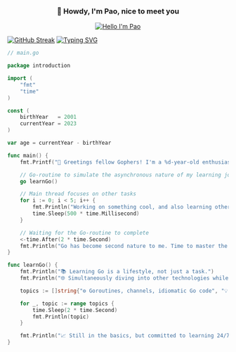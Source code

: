 <p align="center">
  <h3 align="center">👋 Howdy, I'm Pao, nice to meet you</h3>
</p>

<p align="center">
  <a href="https://github.com/woonmapao?tab=stars"><img src="https://readme-typing-svg.demolab.com?font=Noto+Sans&duration=1000&pause=200&color=FF6E96&background=282A3600&center=true&vCenter=true&random=false&width=200&lines=%E6%94%B9%E5%96%84;mejorando;%D8%AA%D8%AD%D8%B3%D9%8A%D9%86;%E0%B8%9E%E0%B8%B1%E0%B8%92%E0%B8%99%E0%B8%B2;Improving" alt="Hello I'm Pao" /></a>
  
  
[![GitHub Streak](https://streak-stats.demolab.com?user=woonmapao&theme=dracula&hide_border=true&border_radius=6.9&card_width=1080)](https://github.com/woonmapao?tab=stars)
<a href="https://github.com/woonmapao?tab=stars"><img src="https://readme-typing-svg.demolab.com?font=Fira+Code&duration=500&pause=300&color=79DAFA&background=282A3600&multiline=true&repeat=false&random=false&width=1080&height=290&lines=%F0%9F%9A%80+Greetings+fellow+Gophers!+I'm+a+22-year-old+enthusiast+in+pursuit+of+Go+mastery.;Working+on+something+cool%2C+and+also+learning+other+tech+stacks...;%F0%9F%93%9A+Learning+Go+is+a+lifestyle%2C+not+just+a+task.;%F0%9F%8C%90+Simultaneously+diving+into+other+technologies+while+mastering+the+basics.;Working+on+something+cool%2C+and+also+learning+other+tech+stacks...;Working+on+something+cool%2C+and+also+learning+other+tech+stacks...;Working+on+something+cool%2C+and+also+learning+other+tech+stacks...;Working+on+something+cool%2C+and+also+learning+other+tech+stacks...;%E2%9A%99%EF%B8%8F+Goroutines%2C+channels%2C+idiomatic+Go+code;%F0%9F%92%A1+Efficient+use+of+CPU+cores;Go+has+become+second+nature+to+me.+Time+to+master+the+intricacies+of+concurrency!" alt="Typing SVG" /></a>

<!-- markdownlint-enable MD033 -->

```go
// main.go

package introduction

import (
	"fmt"
	"time"
)

const (
	birthYear   = 2001
	currentYear = 2023
)

var age = currentYear - birthYear

func main() {
	fmt.Printf("🚀 Greetings fellow Gophers! I'm a %d-year-old enthusiast in pursuit of Go mastery.\n", age)

	// Go-routine to simulate the asynchronous nature of my learning journey
	go learnGo()

	// Main thread focuses on other tasks
	for i := 0; i < 5; i++ {
		fmt.Println("Working on something cool, and also learning other tech stacks...")
		time.Sleep(500 * time.Millisecond)
	}

	// Waiting for the Go-routine to complete
	<-time.After(2 * time.Second)
	fmt.Println("Go has become second nature to me. Time to master the intricacies of concurrency!")
}

func learnGo() {
	fmt.Println("📚 Learning Go is a lifestyle, not just a task.")
	fmt.Println("🌐 Simultaneously diving into other technologies while mastering the basics.")

	topics := []string{"⚙️ Goroutines, channels, idiomatic Go code", "💡 Efficient use of CPU cores", "🌐 Building scalable and concurrent systems"}

	for _, topic := range topics {
		time.Sleep(2 * time.Second)
		fmt.Println(topic)
	}

	fmt.Println("📈 Still in the basics, but committed to learning 24/7.")
}

```
